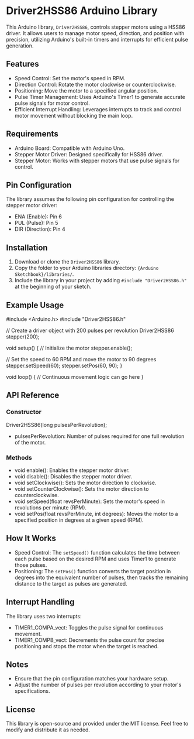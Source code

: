# Driver2HSS86 Arduino Library

This Arduino library, `Driver2HSS86`, controls stepper motors using a HSS86 driver. It allows users to manage motor speed, direction, and position with precision, utilizing Arduino's built-in timers and interrupts for efficient pulse generation.

## Features

- Speed Control: Set the motor's speed in RPM.
- Direction Control: Rotate the motor clockwise or counterclockwise.
- Positioning: Move the motor to a specified angular position.
- Pulse Timer Management: Uses Arduino's Timer1 to generate accurate pulse signals for motor control.
- Efficient Interrupt Handling: Leverages interrupts to track and control motor movement without blocking the main loop.

## Requirements

- Arduino Board: Compatible with Arduino Uno.
- Stepper Motor Driver: Designed specifically for HSS86 driver.
- Stepper Motor: Works with stepper motors that use pulse signals for control.

## Pin Configuration

The library assumes the following pin configuration for controlling the stepper motor driver:

- ENA (Enable): Pin 6
- PUL (Pulse): Pin 5
- DIR (Direction): Pin 4

## Installation

1. Download or clone the `Driver2HSS86` library.
2. Copy the folder to your Arduino libraries directory: `{Arduino Sketchbook}/libraries/`.
3. Include the library in your project by adding `#include "Driver2HSS86.h"` at the beginning of your sketch.

## Example Usage

#include <Arduino.h>
#include "Driver2HSS86.h"

// Create a driver object with 200 pulses per revolution
Driver2HSS86 stepper(200);

void setup() {
  // Initialize the motor
  stepper.enable();
  
  // Set the speed to 60 RPM and move the motor to 90 degrees
  stepper.setSpeed(60);
  stepper.setPos(60, 90);
}

void loop() {
  // Continuous movement logic can go here
}

## API Reference

### Constructor

Driver2HSS86(long pulsesPerRevolution);
- pulsesPerRevolution: Number of pulses required for one full revolution of the motor.

### Methods

- void enable(): Enables the stepper motor driver.
- void disable(): Disables the stepper motor driver.
- void setClockwise(): Sets the motor direction to clockwise.
- void setCounterClockwise(): Sets the motor direction to counterclockwise.
- void setSpeed(float revsPerMinute): Sets the motor's speed in revolutions per minute (RPM).
- void setPos(float revsPerMinute, int degrees): Moves the motor to a specified position in degrees at a given speed (RPM).

## How It Works

- Speed Control: The `setSpeed()` function calculates the time between each pulse based on the desired RPM and uses Timer1 to generate those pulses.
- Positioning: The `setPos()` function converts the target position in degrees into the equivalent number of pulses, then tracks the remaining distance to the target as pulses are generated.

## Interrupt Handling

The library uses two interrupts:

- TIMER1_COMPA_vect: Toggles the pulse signal for continuous movement.
- TIMER1_COMPB_vect: Decrements the pulse count for precise positioning and stops the motor when the target is reached.

## Notes

- Ensure that the pin configuration matches your hardware setup.
- Adjust the number of pulses per revolution according to your motor's specifications.

## License

This library is open-source and provided under the MIT license. Feel free to modify and distribute it as needed.
